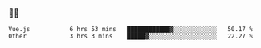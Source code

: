 ### 👨‍💻

<!--START_SECTION:waka-->

```text
Vue.js           6 hrs 53 mins   ████████████▓░░░░░░░░░░░░   50.17 %
Other            3 hrs 3 mins    █████▓░░░░░░░░░░░░░░░░░░░   22.27 %
```

<!--END_SECTION:waka-->
